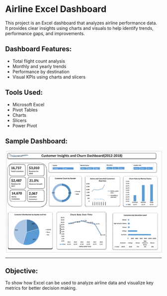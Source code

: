 # Airline Excel Dashboard 

This project is an Excel dashboard that analyzes airline performance data.  
It provides clear insights using charts and visuals to help identify trends, performance gaps, and improvements.

## Dashboard Features:
- Total flight count analysis
- Monthly and yearly trends
- Performance by destination
- Visual KPIs using charts and slicers

## Tools Used:
- Microsoft Excel
- Pivot Tables
- Charts
- Slicers
- Power Pivot 

##  Sample Dashboard:
![Airline--excel-dashboard](./Airline_Dashboard.png)

---

## Objective:
To show how Excel can be used to analyze airline data and visualize key metrics for better decision making.
